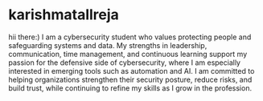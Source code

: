 # karishmatallreja

hii there:)
I am a cybersecurity student who values protecting people and safeguarding systems and data. My strengths in leadership, communication, time management, and continuous learning support my passion for the defensive side of cybersecurity, where I am especially interested in emerging tools such as automation and AI. I am committed to helping organizations strengthen their security posture, reduce risks, and build trust, while continuing to refine my skills as I grow in the profession.
